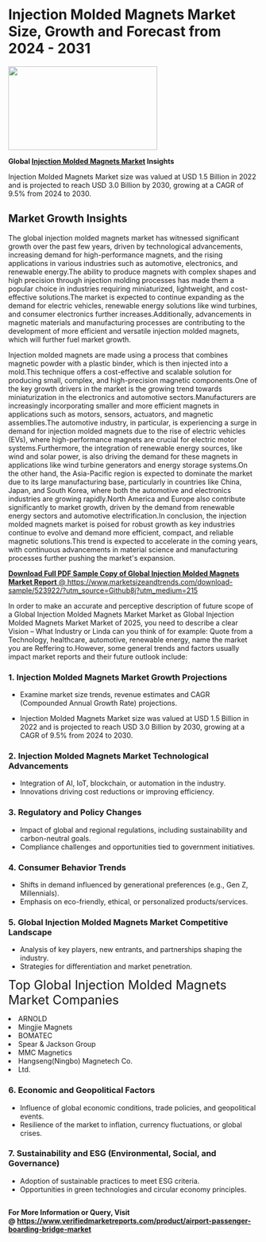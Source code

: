 <H1>Injection Molded Magnets Market Size, Growth and Forecast from 2024 - 2031</H1><img class="aligncenter size-medium wp-image-584254" src="https://thirdeyenews.in/wp-content/uploads/2024/09/Global-Market-Research-300x168.jpeg" alt="" width="300" height="168" /><p><strong>Global&nbsp;<a href="https://www.marketsizeandtrends.com/download-sample/523922/?utm_source=Github8j?utm_medium=215">Injection Molded Magnets Market</a> Insights</strong></p><p>Injection Molded Magnets Market size was valued at USD 1.5 Billion in 2022 and is projected to reach USD 3.0 Billion by 2030, growing at a CAGR of 9.5% from 2024 to 2030.</p><p><h2>Market Growth Insights</h2> <p>The global injection molded magnets market has witnessed significant growth over the past few years, driven by technological advancements, increasing demand for high-performance magnets, and the rising applications in various industries such as automotive, electronics, and renewable energy.The ability to produce magnets with complex shapes and high precision through injection molding processes has made them a popular choice in industries requiring miniaturized, lightweight, and cost-effective solutions.The market is expected to continue expanding as the demand for electric vehicles, renewable energy solutions like wind turbines, and consumer electronics further increases.Additionally, advancements in magnetic materials and manufacturing processes are contributing to the development of more efficient and versatile injection molded magnets, which will further fuel market growth.</p> <p><a href="download-link"></a></p> <p>Injection molded magnets are made using a process that combines magnetic powder with a plastic binder, which is then injected into a mold.This technique offers a cost-effective and scalable solution for producing small, complex, and high-precision magnetic components.One of the key growth drivers in the market is the growing trend towards miniaturization in the electronics and automotive sectors.Manufacturers are increasingly incorporating smaller and more efficient magnets in applications such as motors, sensors, actuators, and magnetic assemblies.The automotive industry, in particular, is experiencing a surge in demand for injection molded magnets due to the rise of electric vehicles (EVs), where high-performance magnets are crucial for electric motor systems.Furthermore, the integration of renewable energy sources, like wind and solar power, is also driving the demand for these magnets in applications like wind turbine generators and energy storage systems.On the other hand, the Asia-Pacific region is expected to dominate the market due to its large manufacturing base, particularly in countries like China, Japan, and South Korea, where both the automotive and electronics industries are growing rapidly.North America and Europe also contribute significantly to market growth, driven by the demand from renewable energy sectors and automotive electrification.In conclusion, the injection molded magnets market is poised for robust growth as key industries continue to evolve and demand more efficient, compact, and reliable magnetic solutions.This trend is expected to accelerate in the coming years, with continuous advancements in material science and manufacturing processes further pushing the market's expansion.</p> <p><a href="get-more-link"></p><p><span class=""><strong>Download Full PDF Sample Copy of Global Injection Molded Magnets Market Report</strong> @ <a href="https://www.marketsizeandtrends.com/download-sample/523922/?utm_source=Github8j?utm_medium=215" target="_blank">https://www.marketsizeandtrends.com/download-sample/523922/?utm_source=Github8j?utm_medium=215</a></span></p><p>In order to make an accurate and perceptive description of future scope of a Global&nbsp;Injection Molded Magnets Market Market as Global&nbsp;Injection Molded Magnets Market Market of 2025, you need to describe a clear Vision &ndash; What Industry or Linda can you think of for example: Quote from a Technology, healthcare, automotive, renewable energy, name the market you are Reffering to.However, some general trends and factors usually impact market reports and their future outlook include:</p><h3>1.&nbsp;<strong>Injection Molded Magnets Market Growth Projections</strong></h3><ul><li>Examine market size trends, revenue estimates and CAGR (Compounded Annual Growth Rate) projections.</li><li><p>Injection Molded Magnets Market size was valued at USD 1.5 Billion in 2022 and is projected to reach USD 3.0 Billion by 2030, growing at a CAGR of 9.5% from 2024 to 2030.</p></li></ul><h3>2.&nbsp;<strong>Injection Molded Magnets Market Technological Advancements</strong></h3><ul><li>Integration of AI, IoT, blockchain, or automation in the industry.</li><li>Innovations driving cost reductions or improving efficiency.</li></ul><h3>3.&nbsp;<strong>Regulatory and Policy Changes</strong></h3><ul><li>Impact of global and regional regulations, including sustainability and carbon-neutral goals.</li><li>Compliance challenges and opportunities tied to government initiatives.</li></ul><h3>4.&nbsp;<strong>Consumer Behavior Trends</strong></h3><ul><li>Shifts in demand influenced by generational preferences (e.g., Gen Z, Millennials).</li><li>Emphasis on eco-friendly, ethical, or personalized products/services.</li></ul><h3>5.&nbsp;<strong>Global Injection Molded Magnets Market Competitive Landscape</strong></h3><ul><li>Analysis of key players, new entrants, and partnerships shaping the industry.</li><li>Strategies for differentiation and market penetration.</li></ul><p data-pm-slice="1 1 []"><span style="color: inherit; font-family: inherit; font-size: 25px;">Top Global Injection Molded Magnets Market Companies</span></p><div class="" data-test-id=""><p><li>ARNOLD</li><li> Mingjie Magnets</li><li> BOMATEC</li><li> Spear & Jackson Group</li><li> MMC Magnetics</li><li> Hangseng(Ningbo) Magnetech Co.</li><li>Ltd.</li></p></div><h3>6.&nbsp;<strong>Economic and Geopolitical Factors</strong></h3><ul><li>Influence of global economic conditions, trade policies, and geopolitical events.</li><li>Resilience of the market to inflation, currency fluctuations, or global crises.</li></ul><h3>7.&nbsp;<strong>Sustainability and ESG (Environmental, Social, and Governance)</strong></h3><ul><li>Adoption of sustainable practices to meet ESG criteria.</li><li>Opportunities in green technologies and circular economy principles.</li></ul><h2><strong style="font-size: 14px;">For More Information or Query, Visit @&nbsp;</strong><a style="background-color: #ffffff; font-size: 14px;" href="https://www.marketsizeandtrends.com/report/injection-molded-magnets-market/" target="_blank">https://www.verifiedmarketreports.com/product/airport-passenger-boarding-bridge-market</a></h2>